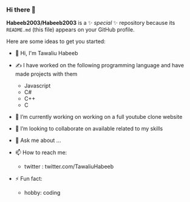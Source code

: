 ### Hi there 👋

**Habeeb2003/Habeeb2003** is a ✨ _special_ ✨ repository because its `README.md` (this file) appears on your GitHub profile.

Here are some ideas to get you started:
- 👋 Hi, I'm Tawaliu Habeeb
- ✍ I have worked on the following programming language and have made projects with them
  * Javascript
  * C#
  * C++
  * C

- 🔭 I’m currently working on working on a full youtube clone website
- 👯 I’m looking to collaborate on available related to my skills
- 💬 Ask me about ...
- 📫 How to reach me: 
  * twitter : twitter.com/TawaliuHabeeb
- ⚡ Fun fact: 
  * hobby: coding

